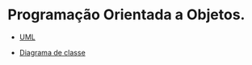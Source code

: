 # Programação Orientada a Objetos.

* [UML](https://github.com/ranielcsar/POO-Java/blob/master/UML.md "Unified Modeling Language ou, em português, Linguagem de modelagem unificada")

* [Diagrama de classe](https://github.com/ranielcsar/POO-Java/blob/master/Diagrama%20de%20classes.md)

